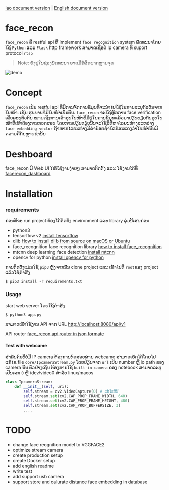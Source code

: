 [lao document version](https://github.com/xang555/face_recon/blob/master/README.md) | [English document version](https://github.com/xang555/face_recon/blob/master/README.en.md)
# face_recon

`face_recon` ຄື restful api ທີ່ implement `face recognition` system ພັດທະນາໂດຍໃຊ້ `Python` ແລະ `Flask` http framework ສາມາດເຊື່ອຕໍ່ Ip camera ທີ່ suport protocol `rtsp`

> Note: ຍັງຢູ່ໃນຊ່ວງພັດທະນາ ອາດມີຂໍ້ຜິດພາດຫຼາຍຈຸດ

![demo](img/monitor.png)

# Concept

`face_recon` ເປັນ restful api ທີ່ມີການຈັດການຂໍ້ມູນທີ່ຈະນຳໄປໃຊ້ໃນການລະບຸຕົວຕົນຈາກໃບໜ້າ. ເຊັ່ນ ຮູບພາບທີ່ມີໃບໜ້າເປັນຕົ້ນ. `face_recon` ຈະໃຊ້ຫຼັກການ face verification ເພື່ອລະບຸຕົວຕົນ ໝາຍເຖິງການເອົາຮູບໃບໜ້າທີ່ມີຢູ່ໃນຖານຂໍ້ມຸນແລ້ວມາປຽບທຽບກັບຮູບໃບໜ້າທີ່ເຮົາຕ້ອງການກວດສອບ ໂດຍການປຽບທຽບນັ້ນຈະໃຊ້ວິທີຫາໄລຍະຫ່າງລະຫວ່າງ `face embedding vector` ຖ້າຫາກໄລຍະຫ່າງມີຄ່ານ້ອຍຊຳໃດກໍ່ສະແດງວ່າໃບໜ້ານັ້ນມີຄວາມຄືກັນຫຼາຍຊຳນັ້ນ

# Deshboard

face_recon ມີ Web UI ໃຫ້ໃຊ້ງານງ່າຍໆ ສາມາດຕິດຕັ້ງ ແລະ ໃຊ້ງານໄດ້ທີ່ [facerecon_dashboard](https://github.com/xang555/facerecon_dashboard)

# Installation

### requirements

ກ່ອນທີ່ຈະ run project ຕ້ອງໄດ້ຕິດຕັ້ງ environment ແລະ library ລຸ່ມນີ້ເສຍກ່ອນ

+ python3
+ tensorflow v2 [install tensorflow](https://www.tensorflow.org/install)
+ dlib [How to install dlib from source on macOS or Ubuntu](https://gist.github.com/ageitgey/629d75c1baac34dfa5ca2a1928a7aeaf)
+ face_recognition face recognition library [how to install face_recognition](https://github.com/ageitgey/face_recognition)
+ mtcnn  deep learning face detection [install mtcnn](https://github.com/ipazc/mtcnn)
+ opencv for python [install opencv for python](https://pypi.org/project/opencv-python/)

 ການຕິດຕັ້ງແມ່ນໃຊ້ `pip3` ຫຼັງຈາກນັ້ນ clone project ແລະ ເຂົ້າໄປທີ່ `root`ຂອງ project ແລ້ວໃຊ້ຄຳສັ່ງ

 ```command
 $ pip3 install -r requirements.txt
 ```

### Usage

start web server ໂດຍໃຊ້ຄຳສັ່ງ

```command
$ python3 app.py
```

ສາມາດເຂົ້າໃຊ້ງານ API ຈາກ URL [http://localhost:8080/api/v1](http://localhost:8080/api/v1)

API router [face_recon api router in json formate](asset/face_recon_api_docs.json)

#### Test with webcame

ສຳລັບຄົນທີ່ບໍ່ມີ IP camera ຕ້ອງການທົດສອບຜ່ານ webcame ສາມາດເຮັດໄດ້ໂດຍໄປແກ້ໄຂ file `core/IpcameraStream.py`
ໂດຍປ່ຽນຈາກ `url` ເປັນ number ຫຼື io path ຂອງ camera ນັ້ນ ຕົວຢ່າງເຊັ່ນ ຕ້ອງການໃຊ້ `built-in camera` ຂອງ notebook ສາມາດລະບຸເປັນເລກ `0` ຫຼື /dev/video0 ສຳລັບ linux/macos

```python
class IpcameraStream:
    def __init__(self, uri):
        self.stream = cv2.VideoCapture(0) # ແກ້ໄຂທີ່ນີ້
        self.stream.set(cv2.CAP_PROP_FRAME_WIDTH, 640)
        self.stream.set(cv2.CAP_PROP_FRAME_HEIGHT, 480)
        self.stream.set(cv2.CAP_PROP_BUFFERSIZE, 3)
        ....
```

# TODO

+ change face reognition model to VGGFACE2
+ optimize stream camera
+ create production setup
+ create Docker setup
+ add english readme
+ write test
+ add support usb camera
+ support store and calurate distance face embedding in database
